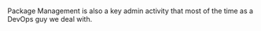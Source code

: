 # 
# 

Package Management is also a key admin activity that most of the time as a DevOps guy we deal with.